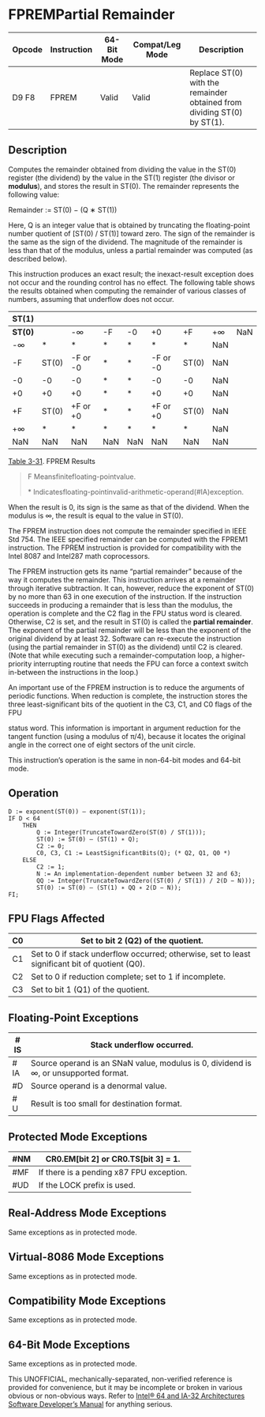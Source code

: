 # FPREM**Partial Remainder**

| Opcode | Instruction | 64-Bit Mode | Compat/Leg Mode | Description                                                             |
| ------ | ----------- | ----------- | --------------- | ----------------------------------------------------------------------- |
| D9 F8  | FPREM       | Valid       | Valid           | Replace ST(0) with the remainder obtained from dividing ST(0) by ST(1). |

## Description

Computes the remainder obtained from dividing the value in the ST(0) register (the dividend) by the value in the ST(1) register (the divisor or **modulus**), and stores the result in ST(0). The remainder represents the following value:

Remainder := ST(0) − (Q ∗ ST(1))

Here, Q is an integer value that is obtained by truncating the floating-point number quotient of [ST(0) / ST(1)] toward zero. The sign of the remainder is the same as the sign of the dividend. The magnitude of the remainder is less than that of the modulus, unless a partial remainder was computed (as described below).

This instruction produces an exact result; the inexact-result exception does not occur and the rounding control has no effect. The following table shows the results obtained when computing the remainder of various classes of numbers, assuming that underflow does not occur.

| ST(1)     |       |          |     |     |          |       |     |     |
| --------- | ----- | -------- | --- | --- | -------- | ----- | --- | --- |
| **ST(0)** |       | -∞       | -F  | -0  | +0       | +F    | +∞  | NaN |
| -∞        | \*    | \*       | \*  | \*  | \*       | \*    | NaN |
| -F        | ST(0) | -F or -0 | \*  | \*  | -F or -0 | ST(0) | NaN |
| -0        | -0    | -0       | \*  | \*  | -0       | -0    | NaN |
| +0        | +0    | +0       | \*  | \*  | +0       | +0    | NaN |
| +F        | ST(0) | +F or +0 | \*  | \*  | +F or +0 | ST(0) | NaN |
| +∞        | \*    | \*       | \*  | \*  | \*       | \*    | NaN |
| NaN       | NaN   | NaN      | NaN | NaN | NaN      | NaN   | NaN |

[Table 3-31](/x86/fprem#tbl-3-31). FPREM Results

> F Meansfinitefloating-pointvalue.
>
> \* Indicatesfloating-pointinvalid-arithmetic-operand(#​IA)exception.

When the result is 0, its sign is the same as that of the dividend. When the modulus is ∞, the result is equal to the value in ST(0).

The FPREM instruction does not compute the remainder specified in IEEE Std 754. The IEEE specified remainder can be computed with the FPREM1 instruction. The FPREM instruction is provided for compatibility with the Intel 8087 and Intel287 math coprocessors.

The FPREM instruction gets its name “partial remainder” because of the way it computes the remainder. This instruction arrives at a remainder through iterative subtraction. It can, however, reduce the exponent of ST(0) by no more than 63 in one execution of the instruction. If the instruction succeeds in producing a remainder that is less than the modulus, the operation is complete and the C2 flag in the FPU status word is cleared. Otherwise, C2 is set, and the result in ST(0) is called the **partial remainder**. The exponent of the partial remainder will be less than the exponent of the original dividend by at least 32. Software can re-execute the instruction (using the partial remainder in ST(0) as the dividend) until C2 is cleared. (Note that while executing such a remainder-computation loop, a higher-priority interrupting routine that needs the FPU can force a context switch in-between the instructions in the loop.)

An important use of the FPREM instruction is to reduce the arguments of periodic functions. When reduction is complete, the instruction stores the three least-significant bits of the quotient in the C3, C1, and C0 flags of the FPU

status word. This information is important in argument reduction for the tangent function (using a modulus of π/4), because it locates the original angle in the correct one of eight sectors of the unit circle.

This instruction’s operation is the same in non-64-bit modes and 64-bit mode.

## Operation

```
D := exponent(ST(0)) – exponent(ST(1));
IF D < 64
    THEN
        Q := Integer(TruncateTowardZero(ST(0) / ST(1)));
        ST(0) := ST(0) – (ST(1) ∗ Q);
        C2 := 0;
        C0, C3, C1 := LeastSignificantBits(Q); (* Q2, Q1, Q0 *)
    ELSE
        C2 := 1;
        N := An implementation-dependent number between 32 and 63;
        QQ := Integer(TruncateTowardZero((ST(0) / ST(1)) / 2(D − N)));
        ST(0) := ST(0) – (ST(1) ∗ QQ ∗ 2(D − N));
FI;

```

## FPU Flags Affected

| C0  | Set to bit 2 (Q2) of the quotient.                                                              |
| --- | ----------------------------------------------------------------------------------------------- |
| C1  | Set to 0 if stack underflow occurred; otherwise, set to least significant bit of quotient (Q0). |
| C2  | Set to 0 if reduction complete; set to 1 if incomplete.                                         |
| C3  | Set to bit 1 (Q1) of the quotient.                                                              |

## Floating-Point Exceptions

| \#​IS | Stack underflow occurred.                                                            |
| ----- | ------------------------------------------------------------------------------------ |
| \#​IA | Source operand is an SNaN value, modulus is 0, dividend is ∞, or unsupported format. |
| #​D   | Source operand is a denormal value.                                                  |
| #​U   | Result is too small for destination format.                                          |

## Protected Mode Exceptions

| \#​NM  | CR0.EM[bit 2] or CR0.TS[bit 3] = 1.      |
| ------ | ---------------------------------------- |
| \#​​MF | If there is a pending x87 FPU exception. |
| #​​​UD | If the LOCK prefix is used.              |

## Real-Address Mode Exceptions

Same exceptions as in protected mode.

## Virtual-8086 Mode Exceptions

Same exceptions as in protected mode.

## Compatibility Mode Exceptions

Same exceptions as in protected mode.

## 64-Bit Mode Exceptions

Same exceptions as in protected mode.

This UNOFFICIAL, mechanically-separated, non-verified reference is provided for convenience, but it may be
incomplete or broken in various obvious or non-obvious
ways. Refer to [Intel® 64 and IA-32 Architectures Software Developer’s Manual](https://software.intel.com/en-us/download/intel-64-and-ia-32-architectures-sdm-combined-volumes-1-2a-2b-2c-2d-3a-3b-3c-3d-and-4) for anything serious.
